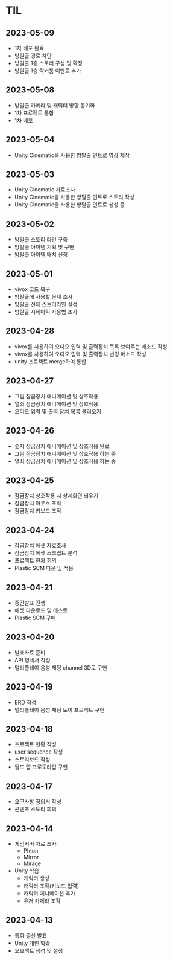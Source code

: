 # TIL

## 2023-05-09

- 1차 배포 완료
- 방탈출 경로 차단
- 방탈출 1층 스토리 구성 및 확정
- 방탈출 1층 락커룸 이벤트 추가

## 2023-05-08

- 방탈출 카메라 및 캐릭터 방향 동기화
- 1차 프로젝트 통합
- 1차 배포

## 2023-05-04

- Unity Cinematic을 사용한 방탈출 인트로 영상 제작

## 2023-05-03

- Unity Cinematic 자료조사
- Unity Cinematic을 사용한 방탈출 인트로 스토리 작성
- Unity Cinematic을 사용한 방탈출 인트로 생성 중

## 2023-05-02

- 방탈출 스토리 라인 구축
- 방탈출 아이템 기획 및 구현
- 방탈출 아이템 배치 선정

## 2023-05-01

- vivox 코드 복구
- 방탈출에 사용할 문제 조사
- 방탈출 전체 스토리라인 설정
- 방탈출 시네마틱 사용법 조사

## 2023-04-28

- vivox를 사용하여 오디오 입력 및 출력장치 목록 보여주는 메소드 작성
- vivox를 사용하여 오디오 입력 및 출력장치 변경 메소드 작성
- unity 프로젝트 merge하여 통합

## 2023-04-27

- 그림 잠금장치 애니메이션 및 상호작용
- 열쇠 잠금장치 애니메이션 및 상호작용
- 오디오 입력 및 출력 장치 목록 불러오기

## 2023-04-26

- 숫자 잠금장치 애니메이션 및 상호작용 완료
- 그림 잠금장치 애니메이션 및 상호작용 하는 중
- 열쇠 잠금장치 애니메이션 및 상호작용 하는 중

## 2023-04-25

- 잠금장치 상호작용 시 상세화면 띄우기
- 잠금장치 마우스 조작
- 잠금장치 키보드 조작

## 2023-04-24

- 잠금장치 에셋 자료조사
- 잠금장치 에셋 스크립트 분석
- 프로젝트 현황 회의
- Plastic SCM 다운 및 적용

## 2023-04-21

- 중간발표 진행
- 에셋 다운로드 및 테스트
- Plastic SCM 구매

## 2023-04-20

- 발표자료 준비
- API 명세서 작성
- 멀티플레이 음성 채팅 channel 3D로 구현

## 2023-04-19

- ERD 작성
- 멀티플레이 음성 채팅 토이 프로젝트 구현

## 2023-04-18

- 프로젝트 현황 작성
- user sequence 작성
- 스토리보드 작성
- 월드 맵 프로토타입 구현

## 2023-04-17

- 요구사항 정의서 작성
- 콘텐츠 스토리 회의

## 2023-04-14

- 게임서버 자료 조사
  - Phton
  - Mirror
  - Mirage
- Unity 학습
  - 캐릭터 생성
  - 캐릭터 조작(키보드 입력)
  - 캐릭터 에니메이션 추가
  - 유저 카메라 조작

## 2023-04-13

- 특화 결선 발표
- Unity 개인 학습
- 오브젝트 생성 및 설정
